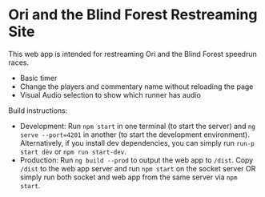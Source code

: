 # Ori and the Blind Forest Restreaming Site

This web app is intended for restreaming Ori and the Blind Forest speedrun races.

* Basic timer
* Change the players and commentary name without reloading the page
* Visual Audio selection to show which runner has audio

Build instructions:
- Development:
Run `npm start` in one terminal (to start the server) and `ng serve --port=4201` in another (to start the development environment).
Alternatively, if you install dev dependencies, you can simply run `run-p start dev` or `npm run start-dev`.
- Production:
Run `ng build --prod` to output the web app to `/dist`. Copy `/dist` to the web app server and run `npm start` on the socket server OR simply run both socket and web app from the same server via `npm start`.
